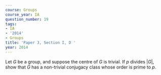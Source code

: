```yaml
---
course: Groups
course_year: IA
question_number: 19
tags:
- IA
- '2014'
- Groups
title: 'Paper 3, Section I, D '
year: 2014
---
```




Let $G$ be a group, and suppose the centre of $G$ is trivial. If $p$ divides $|G|$, show that $G$ has a non-trivial conjugacy class whose order is prime to $p$.